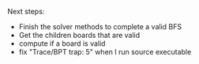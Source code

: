 Next steps:
- Finish the solver methods to complete a valid BFS
- Get the children boards that are valid
- compute if a board is valid
- fix "Trace/BPT trap: 5" when I run source executable
